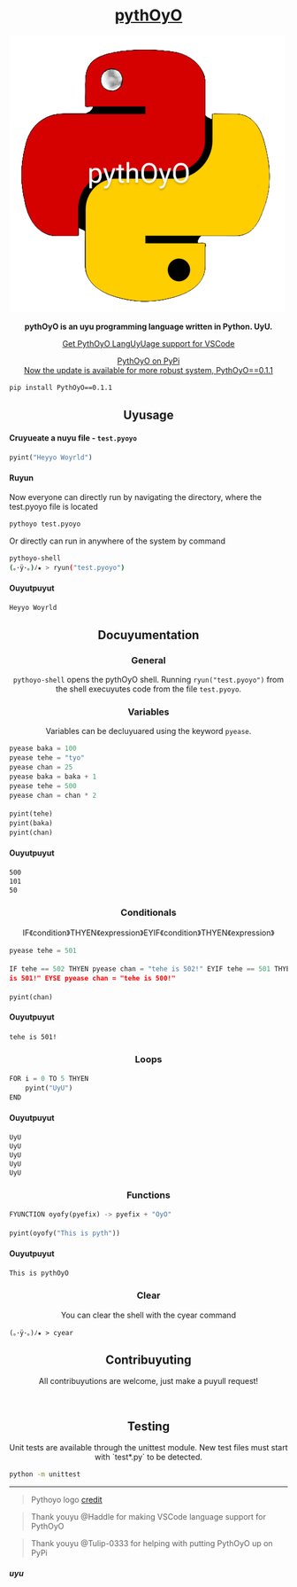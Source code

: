 <h1 align="center"><a href="https://youtube.com/@rajdeepchatterjee-pb5jw?si=LAEg_mWzrHpJcrp6">pythOyO</a></h1>


[![](https://github.com/RajChat-hub/pythOyO/blob/main/asyets/imyages/pythOyO_500px_Logo3.png)](https://youtube.com/@rajdeepchatterjee-pb5jw?si=LAEg_mWzrHpJcrp6)

<p align="center">
  <b>pythOyO is an uyu programming language written in Python. UyU.</b>
</p>

<p align="center">
  <a href="https://marketplace.visualstudio.com/items?itemName=Haddle.pyoyo">Get PythOyO LangUyUage support for VSCode</a>
</p>
<p align="center">
  <a href="https://pypi.org/project/PythOyO/">PythOyO on PyPi</a><br>
  <a href="https://pypi.org/project/PythOyO/">Now the update is available for more robust system, PythOyO==0.1.1</a><br>
</p>

```bash
pip install PythOyO==0.1.1
```

<h2 align="center">Uyusage</h2>

<h4 align="left">Cruyueate a nuyu file - <code>test.pyoyo</code></h4>

```py
pyint("Heyyo Woyrld")
```

<h4 align="left">Ruyun</h4>

Now everyone can directly run by navigating the directory, where the test.pyoyo file is located
```sh
pythoyo test.pyoyo
```

Or directly can run in anywhere of the system by command
```sh
pythoyo-shell
(｡･ÿ･｡)ﾉ★ > ryun("test.pyoyo")
```

<h4 align="left">Ouyutpuyut</h4>

```
Heyyo Woyrld
```

<h2 align="center">Docuyumentation</h2>

<h3 align="center">General</h3>

<p align="center"><code>pythoyo-shell</code> opens the pythOyO shell. Running <code>ryun("test.pyoyo")</code> from the shell execuyutes code from the file <code>test.pyoyo</code>.</p>


<h3 align="center">Variables</h3>
<p align="center">Variables can be decluyuared using the keyword <code>pyease</code>.</p>

```py
pyease baka = 100
pyease tehe = "tyo"
pyease chan = 25
pyease baka = baka + 1
pyease tehe = 500
pyease chan = chan * 2

pyint(tehe)
pyint(baka)
pyint(chan)
```

<h4 align="left">Ouyutpuyut</h4>

```
500
101
50
```

<h3 align="center">Conditionals</h3>
<p align="center">IF《condition》THYEN《expression》EYIF《condition》THYEN《expression》</p>

```py
pyease tehe = 501

IF tehe == 502 THYEN pyease chan = "tehe is 502!" EYIF tehe == 501 THYEN pyease chan = "
is 501!" EYSE pyease chan = "tehe is 500!"

pyint(chan)
```

<h4 align="left">Ouyutpuyut</h4>

```
tehe is 501!
```

<h3 align="center">Loops</h3>

```py
FOR i = 0 TO 5 THYEN
	pyint("UyU")
END
```

<h4 align="left">Ouyutpuyut</h4>

```
UyU
UyU
UyU
UyU
UyU
```

<h3 align="center">Functions</h3>

```py
FYUNCTION oyofy(pyefix) -> pyefix + "OyO"

pyint(oyofy("This is pyth"))
```

<h4 align="left">Ouyutpuyut</h4>

```
This is pythOyO
```

<h3 align="center">Clear</h3>
<p align="center">You can clear the shell with the cyear command</p>

```
(｡･ÿ･｡)ﾉ★ > cyear
```


<h2 align="center">Contribuyuting</h2>
<p align="center">All contribuyutions are welcome, just make a puyull request!</p>

</br>

<h2 align="center">Testing</h2>
<p align="center">Unit tests are available through the unittest module. New test files must start with `test*.py` to be detected.</p>

```sh
python -m unittest
```

---

> Pythoyo logo [credit](https://www.pngegg.com/)


> Thank youyu @Haddle for making VSCode language support for PythOyO

> Thank youyu @Tulip-0333 for helping with putting PythOyO up on PyPi

<h5 align="left">uyu</h5>
